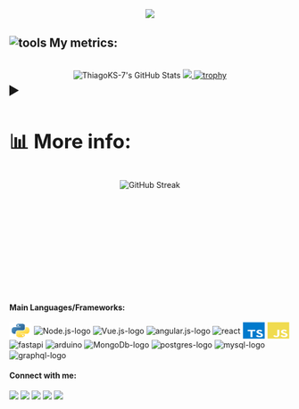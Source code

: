 <div align="center">
 <img width="500px" src="https://user-images.githubusercontent.com/83460816/229183619-67d5c37c-82e2-4a8f-881c-570b0f402a72.gif"/>
</div>

<!---
ThiagoKS-7/ThiagoKS-7 is a ✨ special ✨ repository because its `README.md` (this file) appears on your GitHub profile.
You can click the Preview link to take a look at your changes.
https://apetools.webprofusion.com/#/tools/imagegorilla
--->

## <img  width="24" alt="tools"   src="https://camo.githubusercontent.com/beb64ff21c883e318e4f5db5231c2ba4175705bea1c9249e82a41ab375db4f75/68747470733a2f2f6d65646961322e67697068792e636f6d2f6d656469612f51737347456d706b79454f684243623765312f67697068792e6769663f6369643d656366303565343761306e336769316266716e74716d6f62386739616964316f796a327772336473336d67373030626c267269643d67697068792e676966" />   My metrics: 
</div>

<div align='center'>
  <br/>
   <img height="200em" alt="ThiagoKS-7's GitHub Stats" src="https://awesome-github-stats.azurewebsites.net/user-stats/ThiagoKS-7?cardType=level&theme=algolia&preferLogin=false" />
  <a href="https://git.io/streak-stats">
<!--    <img height="200em" src="https://github-readme-stats-lyart-ten.vercel.app/api/top-langs/?username=ThiagoKS-7&hide=jupyter%20notebook,cmake,html,css,scss,dart,c&langs_count=10&layout=compact&theme=algolia"/> -->
   <img height="180em" src="https://github-readme-stats.vercel.app/api/top-langs/?username=ThiagoKS-7&hide=jupyter%20notebook,cmake,html,css,scss,dart&langs_count=10&layout=compact&theme=algolia"/>
  </a>
  <a href="#">
    <img height="122em" src="https://github-profile-trophy.vercel.app/?username=ThiagoKS-7&theme=algolia&row=1&column=6" alt="trophy">
  </a>
</div>


<!-- <div align="center">
  <a href="https://github.com/ThiagoKS-7">
  <img height="180em" src="https://github-readme-stats.vercel.app/api?username=ThiagoKS-7&show_icons=true&theme=nightowl&include_all_commits=true"/>
  <img height="180em" src="https://github-readme-stats.vercel.app/api/top-langs/?username=ThiagoKS-7&hide=jupyter%20notebook,cmake,html,css,scss,dart,c&langs_count=10&layout=compact&theme=nightowl"/>
</div> -->
   
<details>
  <summary style="font-size:30px; font-weight:bold"> <h3> 📊 More info: </h3>
  </summary>
<br/>

<details>
   <summary><h3><b>:rocket: &nbsp;Github stats Detailed</b></h3></summary>
   </br>
    <div align='center'>
      <img src="http://github-profile-summary-cards.vercel.app/api/cards/profile-details?username=ThiagoKS-7&theme=radical" alt="Profile Details">
      <img src="http://github-profile-summary-cards.vercel.app/api/cards/repos-per-language?username=ThiagoKS-7&theme=radical" alt="Repos per Language">
      <img src="http://github-profile-summary-cards.vercel.app/api/cards/most-commit-language?username=ThiagoKS-7&theme=radical" alt="Most Commit Language">
      <img src="http://github-profile-summary-cards.vercel.app/api/cards/stats?username=ThiagoKS-7&theme=radical" alt="Stats">
      <img src="http://github-profile-summary-cards.vercel.app/api/cards/productive-time?username=ThiagoKS-7&theme=radical&utcOffset=8" alt="Productive Time">
    </div>
   </br>
</details>

<br/>

<h2 align="left">My Skillset: 📚</h2>  

**Programming Languages**

<img title="Python" alt="Python" width="40px" src="https://raw.githubusercontent.com/github/explore/master/topics/python/python.png" />|<img title="Javascript" alt="JS" title="JavaScript" width="40px" src="https://raw.githubusercontent.com/github/explore/master/topics/javascript/javascript.png">|<img title="C" alt="C" width="40px" src="https://raw.githubusercontent.com/github/explore/master/topics/c/c.png">|<img  title="Typescript"  align="center" alt="Ts-logo" width="40" src="https://raw.githubusercontent.com/devicons/devicon/master/icons/typescript/typescript-plain.svg">|<img title="C++" align="center" alt="c plus plus" width="40" src="https://cdn.jsdelivr.net/gh/devicons/devicon/icons/cplusplus/cplusplus-original.svg">
|--|--|--|--|--|
<img align="center" title="C#" alt="c sharp" width="40" src="https://cdn.jsdelivr.net/gh/devicons/devicon/icons/csharp/csharp-original.svg">|<img align="center" alt="arduino" width="40" src="https://cdn.jsdelivr.net/gh/devicons/devicon/icons/arduino/arduino-original-wordmark.svg">|<img align="center" style="margin-top:5px" alt="ruby" height="30" width="40"  src="https://cdn.jsdelivr.net/gh/devicons/devicon/icons/ruby/ruby-original-wordmark.svg">|<img align="center" alt="Java-logo" height="30" width="40" src="https://cdn.jsdelivr.net/gh/devicons/devicon/icons/java/java-original.svg">|<img align="center" alt="raspberry pi" height="30" width="40" src="https://cdn.jsdelivr.net/gh/devicons/devicon/icons/raspberrypi/raspberrypi-original.svg">
<img title="Golang" align="center" alt="Golang" width="40" src="https://cdn.jsdelivr.net/gh/devicons/devicon/icons/go/go-original-wordmark.svg">|<img title="Css3" align="center" alt="Css3" width="40" src="https://cdn.jsdelivr.net/gh/devicons/devicon/icons/css3/css3-original-wordmark.svg">|<img title="Html5" align="center" alt="Html5" width="40" src="https://cdn.jsdelivr.net/gh/devicons/devicon/icons/html5/html5-original-wordmark.svg">|<img title="Php" align="center" alt="Php" width="40" src="https://cdn.jsdelivr.net/gh/devicons/devicon/icons/php/php-original.svg">|<img title="MicroPython" width="40" align="center" alt="micropython" src="https://upload.wikimedia.org/wikipedia/commons/4/4e/Micropython-logo.svg">

**Libraries and Frameworks**

<img title="TensorFlow" alt="TensorFlow" width="40px" src="https://raw.githubusercontent.com/github/explore/master/topics/tensorflow/tensorflow.png">|<img title="Keras" alt="Keras" width="40px" src="https://upload.wikimedia.org/wikipedia/commons/thumb/a/ae/Keras_logo.svg/240px-Keras_logo.svg.png">|<img title="Scikit-Learn" alt="Scikit Learn" width="40px" src="https://raw.githubusercontent.com/github/explore/master/topics/scikit-learn/scikit-learn.png">|<img title="OpenCV" alt="OpenCV" width="40px" src="https://raw.githubusercontent.com/github/explore/master/topics/opencv/opencv.png">|<img title="Docker" alt="Docker" width="40px" src="https://raw.githubusercontent.com/github/explore/master/topics/docker/docker.png">
|--|--|--|--|--|
<img title="Selenium" alt="Selenium" width="40px" src="https://img.icons8.com/color/48/000000/selenium-test-automation.png">|<img title="Django" alt="Django" width="40px" src="https://raw.githubusercontent.com/github/explore/master/topics/django/django.png">|<img title="jQuery" alt="jQuery" width="40px" src="https://raw.githubusercontent.com/github/explore/master/topics/jquery/jquery.png">|<img title="Material Ui" alt="Mui-logo"  width="40" src="https://cdn.jsdelivr.net/gh/devicons/devicon/icons/materialui/materialui-original.svg">|<img title="Composer" alt="Composer" width="40px" src="https://cdn.jsdelivr.net/gh/devicons/devicon/icons/composer/composer-original.svg">|<img title="Anaconda" alt="Anaconda-logo"  width="40" src="https://cdn.jsdelivr.net/gh/devicons/devicon/icons/anaconda/anaconda-original-wordmark.svg">
<img title="Flask" alt="Flask" width="40px" src="https://raw.githubusercontent.com/github/explore/master/topics/flask/flask.png">| <img title="Ionic" align="center" alt="ionic"  width="40" src="https://cdn.jsdelivr.net/gh/devicons/devicon/icons/ionic/ionic-original.svg">|<img title="React" align="center" alt="react-native" width="40" src="https://cdn.jsdelivr.net/gh/devicons/devicon/icons/react/react-original.svg">|<img title="Flutter" align="center" alt="Flutter-logo"  width="40" src="https://cdn.jsdelivr.net/gh/devicons/devicon/icons/flutter/flutter-original.svg">|<img align="center" title="Angular" alt="angular" width="40" src="https://cdn.jsdelivr.net/gh/devicons/devicon/icons/angularjs/angularjs-original.svg">
<img align="center" title="Vue" alt="Vue.js-logo" width="40" src="https://cdn.jsdelivr.net/gh/devicons/devicon/icons/vuejs/vuejs-original-wordmark.svg">|<img align="center" title="Numpy" alt="numpy" width="40" src="https://cdn.jsdelivr.net/gh/devicons/devicon/icons/numpy/numpy-original-wordmark.svg">|<img align="center" title="Pandas" alt="pandas" width="40" src="https://cdn.jsdelivr.net/gh/devicons/devicon/icons/pandas/pandas-original-wordmark.svg">|<img align="center" title="Terraform" alt="terraform" width="40" src="https://cdn.jsdelivr.net/gh/devicons/devicon/icons/terraform/terraform-original.svg" />|<img align="center" title="Next.js" alt="next.js" width="40" src="https://cdn.jsdelivr.net/gh/devicons/devicon/icons/nextjs/nextjs-original-wordmark.svg">
<img align="center" title="Node.js" alt="node.js" width="40" src="https://cdn.jsdelivr.net/gh/devicons/devicon/icons/nodejs/nodejs-original-wordmark.svg">|<img align="center" title="Npm" alt="npm" width="40" src="https://cdn.jsdelivr.net/gh/devicons/devicon/icons/npm/npm-original-wordmark.svg">|<img align="center" title="Sass" alt="sass" width="40"  src="https://cdn.jsdelivr.net/gh/devicons/devicon/icons/sass/sass-original.svg">|<img align="center" title="Yarn" alt="yarn" width="40" src="https://cdn.jsdelivr.net/gh/devicons/devicon/icons/yarn/yarn-original.svg">|<img align="center" title="Vim" alt="vim" width="40" src="https://cdn.jsdelivr.net/gh/devicons/devicon/icons/vim/vim-original.svg">
<img src="https://cdn.jsdelivr.net/gh/devicons/devicon/icons/bootstrap/bootstrap-original-wordmark.svg">|<img src="https://cdn.jsdelivr.net/gh/devicons/devicon/icons/bash/bash-original.svg">|<img src="https://cdn.jsdelivr.net/gh/devicons/devicon/icons/canva/canva-original.svg">|<img src="https://cdn.jsdelivr.net/gh/devicons/devicon/icons/filezilla/filezilla-plain.svg">|<img src="https://cdn.jsdelivr.net/gh/devicons/devicon/icons/gulp/gulp-plain.svg">
<img align="center" title="Graphql" alt="graphql" width="40" src="https://cdn.jsdelivr.net/gh/devicons/devicon/icons/graphql/graphql-plain-wordmark.svg">|<img align="center" title="Deno" alt="Deno" width="40"  src="https://cdn.jsdelivr.net/gh/devicons/devicon/icons/denojs/denojs-original-wordmark.svg">|<img align="center" title="Dotnet" alt="dotnet" width="40"  src="https://cdn.jsdelivr.net/gh/devicons/devicon/icons/dotnetcore/dotnetcore-original.svg">|<img align="center" title="Express" alt="express" width="40"  src="https://cdn.jsdelivr.net/gh/devicons/devicon/icons/express/express-original.svg">|<img alt="laravel" width="40" align="center" title="Laravel" src="https://cdn.jsdelivr.net/gh/devicons/devicon/icons/laravel/laravel-plain.svg"/>|


**Cloud**

<img title="AWS" alt="AWS" width="40px" src="https://raw.githubusercontent.com/github/explore/main/topics/aws/aws.png">|<img title="Heroku" alt="Heroku" width="40px" src="https://img.icons8.com/color/48/000000/heroku.png">|<img align="center" Title="Oci" alt="Oci" width="40" src="https://cdn.jsdelivr.net/gh/devicons/devicon/icons/oracle/oracle-original.svg" />|<img align="center" alt="GCloud-logo" width="40" src="https://cdn.jsdelivr.net/gh/devicons/devicon/icons/googlecloud/googlecloud-original.svg">|<img align="center" alt="firebase" width="40" src="https://cdn.jsdelivr.net/gh/devicons/devicon/icons/firebase/firebase-plain.svg">
|--|--|--|--|--|

**Databases**

<img title="Sqlite" alt="Sqlite" width="40px" src="https://cdn.jsdelivr.net/gh/devicons/devicon/icons/sqlite/sqlite-original.svg">|<img title="MongoDB" alt="MongoDB" width="40px" src="https://cdn.jsdelivr.net/gh/devicons/devicon/icons/mongodb/mongodb-original-wordmark.svg">|<img title="MySQL" alt="MySQL" width="40px" src="https://cdn.jsdelivr.net/gh/devicons/devicon/icons/mysql/mysql-original-wordmark.svg">|<img align="center" alt="Postgres-logo" width="40" src="https://cdn.jsdelivr.net/gh/devicons/devicon/icons/postgresql/postgresql-original-wordmark.svg">|<img align="center" title="Sqldeveloper" alt="Sqldeveloper" width="40"  src="https://cdn.jsdelivr.net/gh/devicons/devicon/icons/oracle/oracle-original.svg" /> 
|--|--|--|--|--|

**Tools**

<img title="Ubuntu" alt="Ubuntu" width="40px" src="https://raw.githubusercontent.com/github/explore/master/topics/ubuntu/ubuntu.png">|<img title="VS Code" alt="VS Code" width="40px" src="https://img.icons8.com/fluent/48/000000/visual-studio-code-2019.png">|<img title="git" alt="git" width="40px" src="https://cdn.jsdelivr.net/gh/devicons/devicon/icons/git/git-original-wordmark.svg">|<img title="Jupyter Notebook" alt="Jupyter" width="40px" src="https://raw.githubusercontent.com/github/explore/master/topics/jupyter-notebook/jupyter-notebook.png">|<img title="Jupyter Notebook" alt="Jupyter" width="40px" src="https://cdn.jsdelivr.net/gh/devicons/devicon/icons/github/github-original-wordmark.svg">
|--|--|--|--|--|
<img src="https://cdn.jsdelivr.net/gh/devicons/devicon/icons/androidstudio/androidstudio-original.svg">|<img src="https://cdn.jsdelivr.net/gh/devicons/devicon/icons/pycharm/pycharm-original.svg">|<img src="https://cdn.jsdelivr.net/gh/devicons/devicon/icons/anaconda/anaconda-original-wordmark.svg">|<img src="https://cdn.jsdelivr.net/gh/devicons/devicon/icons/intellij/intellij-original.svg">|<img title="Jupyter Notebook" alt="Jupyter" width="40px" src="https://cdn.jsdelivr.net/gh/devicons/devicon/icons/gitlab/gitlab-original-wordmark.svg">
<br>

</details>
 
 <div align="center" style="display:flex; justify-content: center;">
   <img height="200em" src="http://github-readme-streak-stats.herokuapp.com?user=ThiagoKS-7&theme=algolia" alt="GitHub Streak">
  <!-- <img height="200em" src="https://github-readme-streak-stats.herokuapp.com/?user=ThiagoKS-7&background=10142e&color=0d112b&theme=tokyonight_duo" alt="ThiagoKS-7" /> -->
</div>
<h4 align="left">Main Languages/Frameworks: </h4>  
<div style="display: inline_block; mb-8; mt-8">
   <img align="center" title="Python" alt="Python-logo" height="30" width="40" src="https://raw.githubusercontent.com/devicons/devicon/master/icons/python/python-original.svg">
<img align="center" alt="Node.js-logo" height="30" width="40" src="https://cdn.jsdelivr.net/gh/devicons/devicon/icons/nodejs/nodejs-original-wordmark.svg" />
          
  <img align="center" title="Vue" alt="Vue.js-logo" height="30" width="40" src="https://cdn.jsdelivr.net/gh/devicons/devicon/icons/vuejs/vuejs-original-wordmark.svg" />
 <img  align="center" title="Angular" alt="angular.js-logo" height="30" width="40"  src="https://cdn.jsdelivr.net/gh/devicons/devicon/icons/angularjs/angularjs-original.svg" />
  <img align="center" title="React" alt="react" height="30" width="40" src="https://cdn.jsdelivr.net/gh/devicons/devicon/icons/react/react-original.svg" />       
  <img align="center" title="Typescript" alt="Ts-logo" height="30" width="40" src="https://raw.githubusercontent.com/devicons/devicon/master/icons/typescript/typescript-plain.svg">
  <img align="center" alt="Js-logo" height="30" width="40" src="https://raw.githubusercontent.com/devicons/devicon/master/icons/javascript/javascript-plain.svg">
  <img align="center" title="FastAPI" alt="fastapi" width="40" src="https://cdn.jsdelivr.net/gh/devicons/devicon/icons/fastapi/fastapi-original.svg" /> 
  <img align="center" alt="arduino" height="30" width="40" src="https://cdn.jsdelivr.net/gh/devicons/devicon/icons/arduino/arduino-original-wordmark.svg" />
   <img align="center" title="MongoDB" alt="MongoDb-logo" height="30" width="40" src="https://cdn.jsdelivr.net/gh/devicons/devicon/icons/mongodb/mongodb-original-wordmark.svg" />
   <img align="center" title="PostgreSQL" alt="postgres-logo" height="30" width="40"  src="https://cdn.jsdelivr.net/gh/devicons/devicon/icons/postgresql/postgresql-original.svg" />
   <img align="center" title="MySQL" alt="mysql-logo" height="30" width="40"  src="https://cdn.jsdelivr.net/gh/devicons/devicon/icons/mysql/mysql-original.svg" />
<img 
 align="center" alt="graphql-logo" height="30" width="40"
src="https://cdn.jsdelivr.net/gh/devicons/devicon/icons/graphql/graphql-plain-wordmark.svg" />
          
</div>
<div>
  <h4 align="left">Connect with me:</h4>
  <a href = "mailto:thiagokasper101@gmail.com"><img src="https://img.shields.io/badge/Gmail-D14836?style=for-the-badge&logo=gmail&logoColor=white" target="_blank"></a>
  <a href="https://www.linkedin.com/in/thiagokasper" target="_blank"><img src="https://img.shields.io/badge/-LinkedIn-%230077B5?style=for-the-badge&logo=linkedin&logoColor=white" target="_blank"></a> 
 <!-- <a href="https://nuxt-portfolio-six.vercel.app/"><img src="https://img.shields.io/badge/-My%20Portfolio-brightgreen?style=for-the-badge&logo=1001tracklists&logoColor=white" /></a> -->
  <a href="https://thiagoks.hashnode.dev/"><img src="https://img.shields.io/badge/-My%20Blog-blueviolet?style=for-the-badge&logo=apachenetbeanside&logoColor=white" /></a>
  <a href="https://stackoverflow.com/users/21319740/thiago-kasper-de-souza"><img src="https://img.shields.io/badge/-StackOverflow-orange?style=for-the-badge&logo=stackoverflow&logoColor=white" /></a>
  <a href="https://beacons.ai/thiagoks"><img src="https://img.shields.io/badge/-Beacons.ai-ff69b4?style=for-the-badge&logo=ibeacon&logoColor=white" /></a>
</div>

